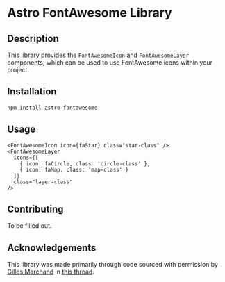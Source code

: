 # Astro FontAwesome Library

## Description

This library provides the `FontAwesomeIcon` and `FontAwesomeLayer` components, which
can be used to use FontAwesome icons within your project.

## Installation

```bash
npm install astro-fontawesome
```

## Usage

```tsx
<FontAwesomeIcon icon={faStar} class="star-class" />
<FontAwesomeLayer
  icons={[
    { icon: faCircle, class: 'circle-class' },
    { icon: faMap, class: 'map-class' }
  ]}
  class="layer-class"
/>
```

## Contributing

To be filled out.

## Acknowledgements

This library was made primarily through code sourced with permission by [Gilles Marchand](https://github.com/Shiva127) in [this thread](https://github.com/FortAwesome/Font-Awesome/issues/20048#issuecomment-2343093110).
